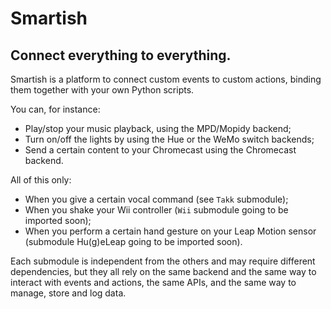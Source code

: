 # Smartish

## Connect everything to everything.

Smartish is a platform to connect custom events to custom actions, binding them together with your own Python scripts.

You can, for instance:

* Play/stop your music playback, using the MPD/Mopidy backend;
* Turn on/off the lights by using the Hue or the WeMo switch backends;
* Send a certain content to your Chromecast using the Chromecast backend.

All of this only:

* When you give a certain vocal command (see `Takk` submodule);
* When you shake your Wii controller (`Wii` submodule going to be imported soon);
* When you perform a certain hand gesture on your Leap Motion sensor (submodule Hu(g)eLeap going to be imported soon).

Each submodule is independent from the others and may require different dependencies,  but they all rely on the same backend and the same way to interact with events and actions, the same APIs, and the same way to manage, store and log data.

